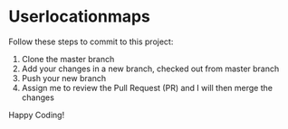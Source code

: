 # Userlocationmaps
Follow these steps to commit to this project:

   1) Clone the master branch
   2) Add your changes in a new branch, checked out from master branch
   3) Push your new branch
   4) Assign me to review the Pull Request (PR) and I will then merge the changes

Happy Coding!
